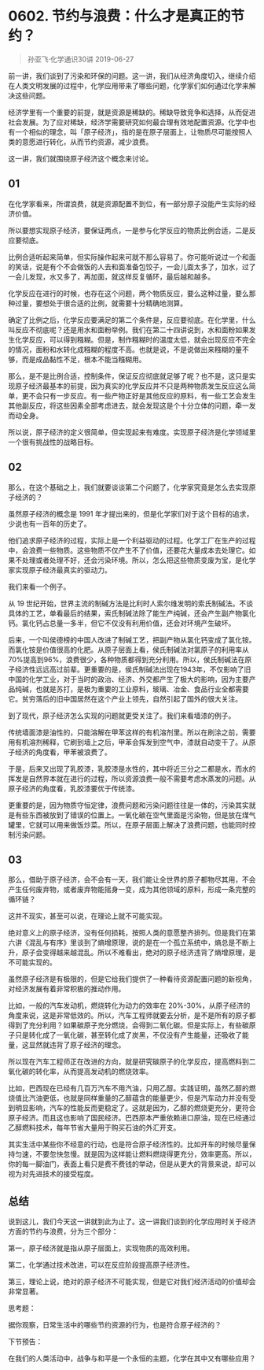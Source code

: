 # 0602. 节约与浪费：什么才是真正的节约？
> 孙亚飞·化学通识30讲
2019-06-27

前一讲，我们谈到了污染和环保的问题。这一讲，我们从经济角度切入，继续介绍在人类文明发展的过程中，化学应用带来了哪些问题，化学家们如何通过化学来解决这些问题。

经济学里有一个重要的前提，就是资源是稀缺的。稀缺导致竞争和选择，从而促进社会发展。为了应对稀缺，经济学需要研究如何最合理有效地配置资源。化学中也有一个相似的理念，叫「原子经济」，指的是在原子层面上，让物质尽可能按照人类的意愿进行转化，从而节约资源，减少浪费。

这一讲，我们就围绕原子经济这个概念来讨论。

## 01

在化学家看来，所谓浪费，就是资源配置不到位，有一部分原子没能产生实际的经济价值。

所以要想实现原子经济，要保证两点，一是参与化学反应的物质比例合适，二是反应要彻底。

比例合适听起来简单，但实际操作起来可就不那么容易了。你可能听说过一个和面的笑话，说是有个不会做饭的人去和面准备包饺子，一会儿面太多了，加水，过了一会儿发现，水又多了，再加面，就这样反复循环，最后越和越多。

化学反应在进行的时候，也存在这个问题，两个物质反应，要么这种过量，要么那种过量，要想处于很合适的比例，就需要十分精确地测算。

确定了比例之后，化学反应要满足的第二个条件是，反应要彻底。在化学里，什么叫反应不彻底呢？还是用水和面粉举例。我们在第二十四讲说到，水和面粉如果发生化学反应，可以得到糨糊。但是，制作糨糊时的温度太低，就会出现反应不完全的情况，面粉和水转化成糨糊的程度不高。也就是说，不是说做出来糨糊的量不够，而是成品黏性不足，根本不能当糨糊用。

那么，是不是比例合适，控制条件，保证反应彻底就足够了呢？也不是，这只是实现原子经济最基本的前提，因为真实的化学反应并不只是两种物质发生反应这么简单，更不会只有一步反应。有一些产物正好是其他反应的原料，有一些工艺会发生其他副反应，将这些因素全部考虑进去，就会发现这是个十分立体的问题，牵一发而动全身。

所以说，原子经济的定义很简单，但实现起来有难度。实现原子经济是化学领域里一个很有挑战性的战略目标。

## 02

那么，在这个基础之上，我们就要谈谈第二个问题了，化学家究竟是怎么去实现原子经济的？

虽然原子经济的概念是 1991 年才提出来的，但是化学家们对于这个目标的追求，少说也有一百年的历史了。

他们追求原子经济的过程，实际上是一个利益驱动的过程。化学工厂在生产的过程中，会浪费一些物质。这些物质不仅产生不了价值，还要花大量成本去处理它。如果不处理或者处理不好，还会污染环境。所以，怎么把这些物质变废为宝，是化学家实现原子经济最真实的驱动力。

我们来看一个例子。

从 19 世纪开始，世界主流的制碱方法是比利时人索尔维发明的索氏制碱法。不谈具体的工艺，单看最后的结果，索氏制碱法除了能生产纯碱，还会产生副产物氯化钙。氯化钙占总量一多半，但它不仅没有利用价值，还会对环境产生破坏。

后来，一个叫侯德榜的中国人改进了制碱工艺，把副产物从氯化钙变成了氯化铵。而氯化铵是价值很高的化肥。从原子层面上看，侯氏制碱法对氯原子的利用率从70%提高到96%，浪费很少，各种物质都得到充分利用。所以，侯氏制碱法在原子经济性远远高过前辈。更重要的是，侯氏制碱法出现在1943年，不仅影响了旧中国的化学工业，对于当时的政治、经济、外交都产生了极大的影响，因为主要产品纯碱，也就是苏打，是极为重要的工业原料，玻璃、冶金、食品行业全都需要它。贫穷落后的旧中国居然在这个产业上领先，自然引起了国外的很大关注。

到了现代，原子经济怎么实现的问题就更受关注了。我们来看墙漆的例子。

传统墙面漆是油性的，只能溶解在甲苯这样的有机溶剂里。所以在刷涂之前，需要用有机溶剂稀释，它刷到墙上之后，甲苯会挥发到空气中，漆就自动变干了。从原子经济的角度看，甲苯被浪费了。

于是，后来又出现了乳胶漆，乳胶漆是水性的，其中将近三分之二都是水，而水的挥发是自然界本就在进行的过程，所以资源浪费一般不需要考虑水蒸发的问题。从原子经济的角度看，乳胶漆要优于传统漆。

更重要的是，因为物质守恒定律，浪费问题和污染问题往往是一体的，污染其实就是有些东西被放到了错误的位置上。一氧化碳在空气里面是污染物，但是放在煤气罐里，它就可以用来做饭炒菜。所以，在原子层面上解决了浪费问题，也能同时控制污染问题。

## 03

那么，借助于原子经济，会不会有一天，我们能让全世界的原子都物尽其用，不会产生任何废弃物，或者废弃物能摇身一变，成为其他领域的原料，形成一条完整的循环链？

这并不现实，甚至可以说，在理论上就不可能实现。

绝对意义上的原子经济，没有任何损耗，按照人类的意愿整齐排列。但是我们在第六讲《混乱与有序》里谈到了熵增原理，说的是在一个孤立系统中，熵总是不断上升，原子会变得越来越混乱。所以不难看出，绝对的原子经济违背了熵增原理，是不可能实现的。

虽然原子经济是有极限的，但是它给我们提供了一种看待资源配置问题的新视角，对经济发展有着非常积极的推动作用。

比如，一般的汽车发动机，燃烧转化为动力的效率在 20%-30%，从原子经济的角度来说，这是非常低效的。所以，汽车工程师就要去分析，是不是所有的原子都得到了充分利用？如果碳原子充分燃烧，会得到二氧化碳。但是实际上，有些碳原子只是转化成了一氧化碳，甚至转化成了炭黑，不仅没有产生能量，还吸收了能量，这显然就违背了原子经济的理念。

所以现在汽车工程师正在改进的方向，就是研究碳原子的化学反应，提高燃料到二氧化碳的转化率，从而提高发动机的燃烧效率。

比如，巴西现在已经有几百万汽车不用汽油，只用乙醇。实践证明，虽然乙醇的燃烧值比汽油更低，也就是同样重量的乙醇蕴含的能量更少，但是汽车动力并没有受到明显影响，汽车的性能反而更稳定了。这就是因为，乙醇的燃烧更充分，更符合原子经济。而且这也影响了国民经济。巴西原本严重依赖进口原油，现在已经通过乙醇燃料技术，每年节省大量用于购买石油的外汇开支。

其实生活中某些你不经意的行动，也是符合原子经济性的。比如开车的时候尽量保持匀速，不要忽快忽慢。就是因为这样能让燃料燃烧得更充分，效率更高。所以，你的每一脚油门，表面上看只是费不费钱的举动，但是从更大的背景来说，却可以视为对先进技术的接受程度。

## 总结

说到这儿，我们今天这一讲就到此为止了。这一讲我们谈到的化学应用时关于经济方面的节约与浪费，分为三个部分：

第一，原子经济就是指从原子层面上，实现物质的高效利用。

第二，化学通过技术改进，可以在反应阶段提高原子经济性。

第三，理论上说，绝对的原子经济不可能实现，但是它对我们经济活动的价值却会非常显著。

思考题：

据你观察，日常生活中的哪些节约资源的行为，也是符合原子经济的？

下节预告：

在我们的人类活动中，战争与和平是一个永恒的主题，化学在其中又有哪些应用？